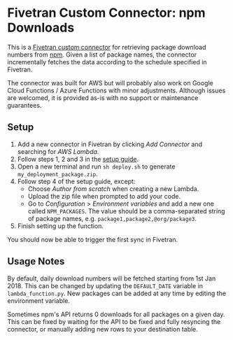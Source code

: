 # Fivetran Custom Connector: npm Downloads

This is a [Fivetran custom connector](https://fivetran.com/docs/functions) for retrieving package download numbers from [npm](https://www.npmjs.com/). Given a list of package names, the connector incrementally fetches the data according to the schedule specified in Fivetran.

The connector was built for AWS but will probably also work on Google Cloud Functions / Azure Functions with minor adjustments. Although issues are welcomed, it is provided as-is with no support or maintenance guarantees. 

## Setup
1. Add a new connector in Fivetran by clicking _Add Connector_ and searching for _AWS Lambda_.
1. Follow steps 1, 2 and 3 in the [setup guide](https://fivetran.com/docs/functions/aws-lambda/setup-guide).
1. Open a new terminal and run `sh deploy.sh` to generate `my_deployment_package.zip`.
1. Follow step 4 of the setup guide, except:
    - Choose _Author from scratch_ when creating a new Lambda.
    - Upload the zip file when prompted to add your code.
    - Go to _Configuration_ > _Environment variables_ and add a new one called `NPM_PACKAGES`. The value should be a comma-separated string of package names, e.g. `package1,package2,@org/package3`.
1. Finish setting up the function.

You should now be able to trigger the first sync in Fivetran.

## Usage Notes
By default, daily download numbers will be fetched starting from 1st Jan 2018. This can be changed by updating the `DEFAULT_DATE` variable in `lambda_function.py`. New packages can be added at any time by editing the environment variable.

Sometimes npm's API returns 0 downloads for all packages on a given day. This can be fixed by waiting for the API to be fixed and fully resyncing the connector, or manually adding new rows to your destination table.
